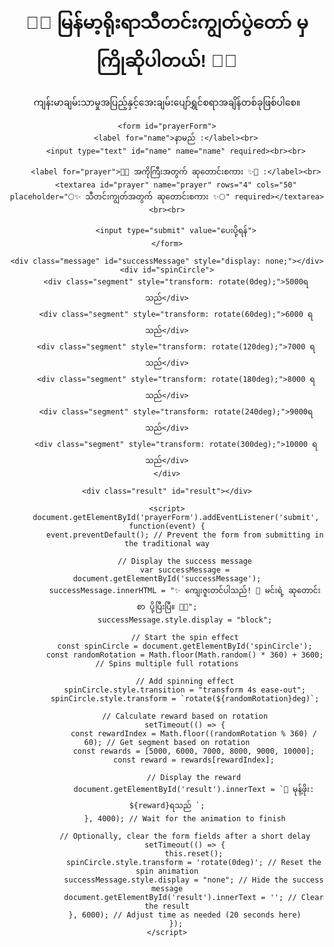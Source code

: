 <html lang="my">
<head>
    <meta charset="UTF-8">
    <meta name="viewport" content="width=device-width, initial-scale=1.0">
    <title>Prayer Form with Lucky Spin</title>
    <style>
        body {
            font-family: Arial, sans-serif;
            background-image: url('https://i.postimg.cc/XvSffVf1/photo-2024-10-02-04-06-14.jpg'); /* Updated background image */
            background-size: cover; /* Cover the entire background */
            background-position: center; /* Center the image */
            text-align: center;
            padding: 50px;
        }
        form {
            background-color: rgba(255, 255, 255, 0.8); /* White background with transparency */
            border-radius: 10px;
            padding: 20px;
            max-width: 500px;
            margin: auto;
            box-shadow: 0px 4px 10px rgba(0, 0, 0, 0.1);
        }
        input, textarea {
            width: 100%;
            padding: 10px;
            margin: 10px 0;
            border-radius: 5px;
            border: 1px solid #ccc;
        }
        input[type="submit"] {
            background-color: #4CAF50;
            color: white;
            border: none;
            cursor: pointer;
        }
        input[type="submit"]:hover {
            background-color: #45a049;
        }
        .message {
            margin-top: 20px;
            color: green;
            font-weight: bold;
        }
        #spinCircle {
            width: 200px;
            height: 200px;
            border-radius: 50%;
            position: relative;
            margin: 20px auto;
            overflow: hidden;
        }
        .segment {
            position: absolute;
            width: 50%;
            height: 50%;
            border-radius: 0 100% 0 0; /* Only top right rounded */
            transform-origin: 100% 100%;
            color: white; /* Text color */
            display: flex;
            align-items: center;
            justify-content: center;
            font-weight: bold;
            font-size: 16px;
        }
        .segment:nth-child(1) { background: linear-gradient(135deg, #ff7e5f, #feb47b); } /* 5000 MMK */
        .segment:nth-child(2) { background: linear-gradient(135deg, #6a11cb, #2575fc); } /* 6000 MMK */
        .segment:nth-child(3) { background: linear-gradient(135deg, #00c6ff, #0072ff); } /* 7000 MMK */
        .segment:nth-child(4) { background: linear-gradient(135deg, #ff6a00, #ee0979); } /* 8000 MMK */
        .segment:nth-child(5) { background: linear-gradient(135deg, #ff3f20, #ff8c00); } /* 9000 MMK */
        .segment:nth-child(6) { background: linear-gradient(135deg, #43e97b, #38f9d7); } /* 10000 MMK */
        .result {
            margin-top: 20px;
            font-size: 24px;
            font-weight: bold;
        }
    </style>
</head>
<body>
    <h1>🌸✨ မြန်မာ့ရိုးရာသီတင်းကျွတ်ပွဲတော် မှကြိုဆိုပါတယ်! 🎉🌙</h1>
    <p>ကျန်းမာချမ်းသာမှုအပြည့်နှင့်အေးချမ်းပျော်ရွှင်စရာအချိန်တစ်ခုဖြစ်ပါစေ။</p>
    
    <form id="prayerForm">
        <label for="name">နာမည် :</label><br>
        <input type="text" id="name" name="name" required><br><br>
        
        <label for="prayer">🌸✨ အကိုကြီးအတွက် ဆုတောင်းစကား ✨🌸 :</label><br>
        <textarea id="prayer" name="prayer" rows="4" cols="50" placeholder="🌕✨ သီတင်းကျွတ်အတွက် ဆုတောင်းစကား ✨🌕" required></textarea><br><br>
        
        <input type="submit" value="ပေးပို့ရန်">
    </form>

    <div class="message" id="successMessage" style="display: none;"></div>
    <div id="spinCircle">
        <div class="segment" style="transform: rotate(0deg);">5000ရသည်</div>
        <div class="segment" style="transform: rotate(60deg);">6000 ရသည်</div>
        <div class="segment" style="transform: rotate(120deg);">7000 ရသည်</div>
        <div class="segment" style="transform: rotate(180deg);">8000 ရသည်</div>
        <div class="segment" style="transform: rotate(240deg);">9000ရသည်</div>
        <div class="segment" style="transform: rotate(300deg);">10000 ရသည်</div>
    </div>

    <div class="result" id="result"></div>

    <script>
        document.getElementById('prayerForm').addEventListener('submit', function(event) {
            event.preventDefault(); // Prevent the form from submitting in the traditional way

            // Display the success message
            var successMessage = document.getElementById('successMessage');
            successMessage.innerHTML = "✨ ကျေးဇူးတင်ပါသည်! 💌 မင်းရဲ့ ဆုတောင်းစာ ပို့ပြီးပြီ။ 💌✨";
            successMessage.style.display = "block";

            // Start the spin effect
            const spinCircle = document.getElementById('spinCircle');
            const randomRotation = Math.floor(Math.random() * 360) + 3600; // Spins multiple full rotations

            // Add spinning effect
            spinCircle.style.transition = "transform 4s ease-out";
            spinCircle.style.transform = `rotate(${randomRotation}deg)`;

            // Calculate reward based on rotation
            setTimeout(() => {
                const rewardIndex = Math.floor((randomRotation % 360) / 60); // Get segment based on rotation
                const rewards = [5000, 6000, 7000, 8000, 9000, 10000];
                const reward = rewards[rewardIndex];

                // Display the reward
                document.getElementById('result').innerText = `🎉 မုန့်ဖိုး: ${reward}ရသည် `;
            }, 4000); // Wait for the animation to finish

            // Optionally, clear the form fields after a short delay
            setTimeout(() => {
                this.reset();
                spinCircle.style.transform = 'rotate(0deg)'; // Reset the spin animation
                successMessage.style.display = "none"; // Hide the success message
                document.getElementById('result').innerText = ''; // Clear the result
            }, 6000); // Adjust time as needed (20 seconds here)
        });
    </script>
</body>
</html>
